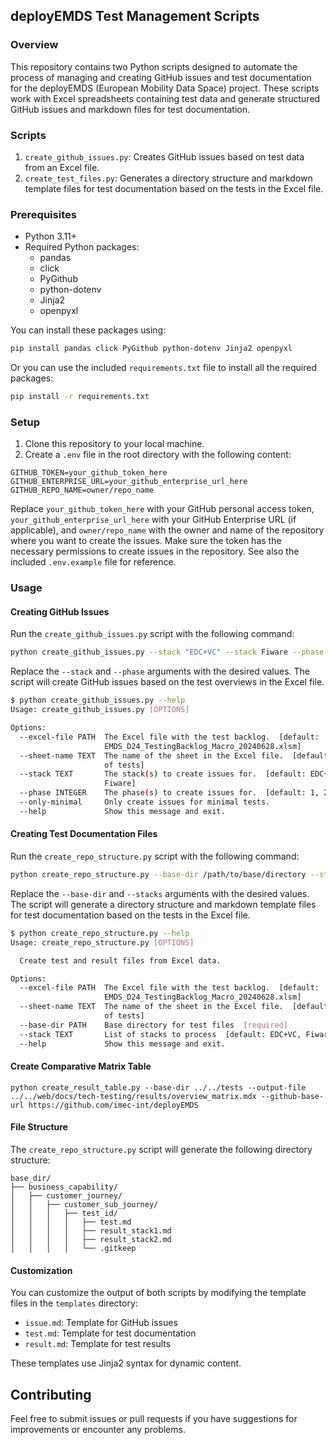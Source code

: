 ## deployEMDS Test Management Scripts

### Overview

This repository contains two Python scripts designed to automate the process of managing and creating GitHub issues and test documentation for the deployEMDS (European Mobility Data Space) project. These scripts work with Excel spreadsheets containing test data and generate structured GitHub issues and markdown files for test documentation.

### Scripts

1. `create_github_issues.py`: Creates GitHub issues based on test data from an Excel file.
2. `create_test_files.py`: Generates a directory structure and markdown template files for test documentation based on the tests in the Excel file.

### Prerequisites

- Python 3.11+
- Required Python packages:
    - pandas
    - click
    - PyGithub
    - python-dotenv
    - Jinja2
    - openpyxl

You can install these packages using:
```bash
pip install pandas click PyGithub python-dotenv Jinja2 openpyxl
```
Or you can use the included `requirements.txt` file to install all the required packages:
```bash
pip install -r requirements.txt
```

### Setup

1. Clone this repository to your local machine.
2. Create a `.env` file in the root directory with the following content:
```plaintext
GITHUB_TOKEN=your_github_token_here
GITHUB_ENTERPRISE_URL=your_github_enterprise_url_here
GITHUB_REPO_NAME=owner/repo_name
```
Replace `your_github_token_here` with your GitHub personal access token, `your_github_enterprise_url_here` with your GitHub Enterprise URL (if applicable), and `owner/repo_name` with the owner and name of the repository where you want to create the issues. Make sure the token has the necessary permissions to create issues in the repository. See also the included `.env.example` file for reference.

### Usage

#### Creating GitHub Issues
Run the `create_github_issues.py` script with the following command:
```bash
python create_github_issues.py --stack "EDC+VC" --stack Fiware --phase 1 --phase 2
```
Replace the `--stack` and `--phase` arguments with the desired values. The script will create GitHub issues based on the test overviews in the Excel file.

```bash
$ python create_github_issues.py --help
Usage: create_github_issues.py [OPTIONS]

Options:
  --excel-file PATH  The Excel file with the test backlog.  [default:
                     EMDS_D24_TestingBacklog_Macro_20240628.xlsm]
  --sheet-name TEXT  The name of the sheet in the Excel file.  [default: List
                     of tests]
  --stack TEXT       The stack(s) to create issues for.  [default: EDC+VC,
                     Fiware]
  --phase INTEGER    The phase(s) to create issues for.  [default: 1, 2, 3]
  --only-minimal     Only create issues for minimal tests.
  --help             Show this message and exit.
```

#### Creating Test Documentation Files
Run the `create_repo_structure.py` script with the following command:
```bash
python create_repo_structure.py --base-dir /path/to/base/directory --stacks "EDC+VC" Fiware
```
Replace the `--base-dir` and `--stacks` arguments with the desired values. The script will generate a directory structure and markdown template files for test documentation based on the tests in the Excel file.

```bash
$ python create_repo_structure.py --help
Usage: create_repo_structure.py [OPTIONS]

  Create test and result files from Excel data.

Options:
  --excel-file PATH  The Excel file with the test backlog.  [default:
                     EMDS_D24_TestingBacklog_Macro_20240628.xlsm]
  --sheet-name TEXT  The name of the sheet in the Excel file.  [default: List
                     of tests]
  --base-dir PATH    Base directory for test files  [required]
  --stack TEXT       List of stacks to process  [default: EDC+VC, Fiware]
  --help             Show this message and exit.
```
#### Create Comparative Matrix Table

`python create_result_table.py --base-dir ../../tests --output-file ../../web/docs/tech-testing/results/overview_matrix.mdx --github-base-url https://github.com/imec-int/deployEMDS`

#### File Structure

The `create_repo_structure.py` script will generate the following directory structure:
```plaintext
base_dir/
├── business_capability/
│   ├── customer_journey/
│   │   ├── customer_sub_journey/
│   │   │   ├── test_id/
│   │   │   │   ├── test.md
│   │   │   │   ├── result_stack1.md
│   │   │   │   ├── result_stack2.md
│   │   │   │   └── .gitkeep
```

#### Customization
You can customize the output of both scripts by modifying the template files in the `templates` directory:

- `issue.md`: Template for GitHub issues
- `test.md`: Template for test documentation
- `result.md`: Template for test results

These templates use Jinja2 syntax for dynamic content.

## Contributing
Feel free to submit issues or pull requests if you have suggestions for improvements or encounter any problems.